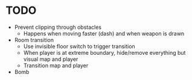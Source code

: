 # TODO

* Prevent clipping through obstacles
    * Happens when moving faster (dash) and when weapon is drawn
* Room transition
    * Use invisible floor switch to trigger transition
    * When player is at extreme boundary, hide/remove everything but visual map and player
    * Transition map and player
* Bomb